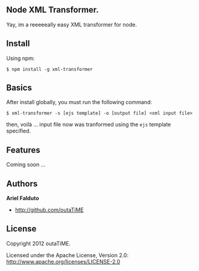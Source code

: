 ## Node XML Transformer.

Yay, im a reeeeeally easy XML transformer for node.

## Install

Using npm:

```
$ npm install -g xml-transformer
```

## Basics

After install globally, you must run the following command:

```
$ xml-transformer -s [ejs template] -o [output file] <xml input file>
```

then, voilà ... input file now was tranformed using the `ejs` template specified.

## Features

Coming soon ...

## Authors

**Ariel Falduto**

+ <http://github.com/outaTiME>

## License

Copyright 2012 outaTiME.

Licensed under the Apache License, Version 2.0: <http://www.apache.org/licenses/LICENSE-2.0>
